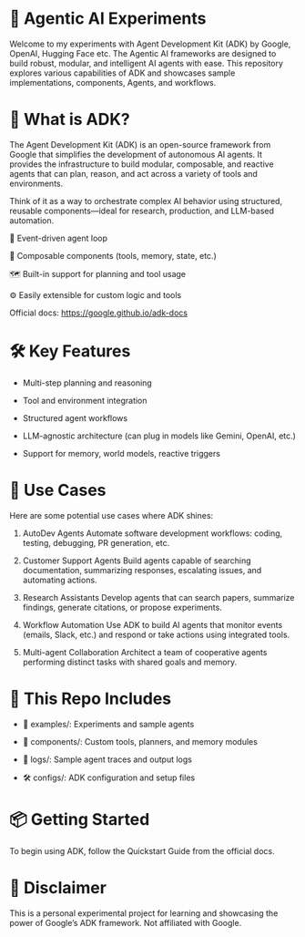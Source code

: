 # 🤖 Agentic AI Experiments
Welcome to my experiments with Agent Development Kit (ADK)  by Google, OpenAI, Hugging Face etc.
The Agentic AI frameworks are designed to build robust, modular, and intelligent AI agents with ease. This repository explores various capabilities of ADK and showcases sample implementations, components, Agents, and workflows.

# 🌟 What is ADK?
The Agent Development Kit (ADK) is an open-source framework from Google that simplifies the development of autonomous AI agents. It provides the infrastructure to build modular, composable, and reactive agents that can plan, reason, and act across a variety of tools and environments.

Think of it as a way to orchestrate complex AI behavior using structured, reusable components—ideal for research, production, and LLM-based automation.

🔁 Event-driven agent loop

🧩 Composable components (tools, memory, state, etc.)

🗺️ Built-in support for planning and tool usage

⚙️ Easily extensible for custom logic and tools

Official docs: https://google.github.io/adk-docs

# 🛠️ Key Features
 - Multi-step planning and reasoning

 - Tool and environment integration

 - Structured agent workflows

 - LLM-agnostic architecture (can plug in models like Gemini, OpenAI, etc.)

 - Support for memory, world models, reactive triggers

# 🚀 Use Cases
Here are some potential use cases where ADK shines:

1. AutoDev Agents
Automate software development workflows: coding, testing, debugging, PR generation, etc.

2. Customer Support Agents
Build agents capable of searching documentation, summarizing responses, escalating issues, and automating actions.

3. Research Assistants
Develop agents that can search papers, summarize findings, generate citations, or propose experiments.

4. Workflow Automation
Use ADK to build AI agents that monitor events (emails, Slack, etc.) and respond or take actions using integrated tools.

5. Multi-agent Collaboration
Architect a team of cooperative agents performing distinct tasks with shared goals and memory.

# 📁 This Repo Includes
 - 📂 examples/: Experiments and sample agents

 - 🧠 components/: Custom tools, planners, and memory modules

 - 📝 logs/: Sample agent traces and output logs

 - 🛠️ configs/: ADK configuration and setup files

# 📦 Getting Started
To begin using ADK, follow the Quickstart Guide from the official docs.

# 📌 Disclaimer
This is a personal experimental project for learning and showcasing the power of Google’s ADK framework. Not affiliated with Google.
